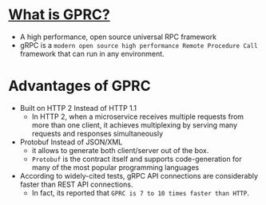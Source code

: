 
# [What is GPRC?](https://grpc.io)
- A high performance, open source universal RPC framework
- gRPC is a `modern open source high performance Remote Procedure Call` framework that can run in any environment.

# Advantages of GPRC
* Built on HTTP 2 Instead of HTTP 1.1 
  - In HTTP 2, when a microservice receives multiple requests from more than one client, it achieves multiplexing by serving many requests and responses simultaneously
* Protobuf Instead of JSON/XML 
  - it allows to generate both client/server out of the box. 
  - `Protobuf` is the contract itself and supports code-generation for many of the most popular programming languages
* According to widely-cited tests, gRPC API connections are considerably faster than REST API connections. 
  * In fact, its reported that `GPRC is 7 to 10 times faster than HTTP`.
